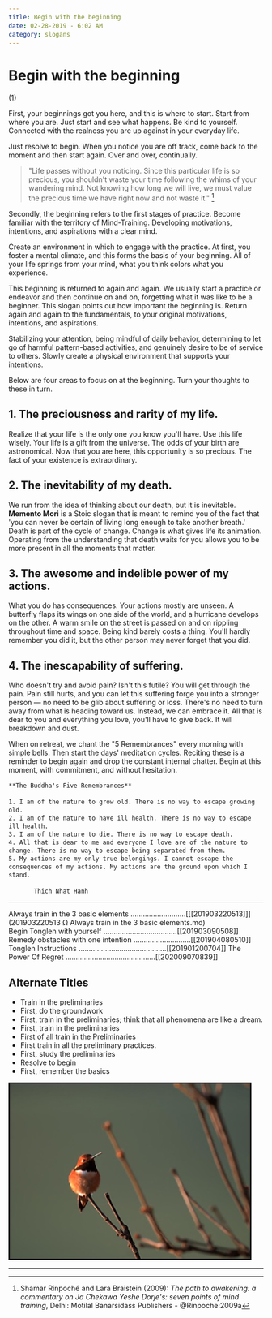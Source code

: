 ```yaml
---
title: Begin with the beginning
date: 02-28-2019 - 6:02 AM
category: slogans
---
```

# Begin with the beginning
(1)

First, your beginnings got you here, and this is where to start. Start from where you are. Just start and see what happens. Be kind to yourself. Connected with the realness you are up against in your everyday life.

Just resolve to begin. When you notice you are off track, come back to the moment and then start again. Over and over, continually.

> "Life passes without you noticing. Since this particular life is so precious, you shouldn't waste your time following the whims of your wandering mind. Not knowing how long we will live, we must value the precious time we have right now and not waste it." [^@Rinpoche:2009a]

Secondly, the beginning refers to the first stages of practice. Become familiar with the territory of Mind-Training. Developing motivations, intentions, and aspirations with a clear mind.

Create an environment in which to engage with the practice. At first, you foster a mental climate, and this forms the basis of your beginning. All of your life springs from your mind, what you think colors what you experience.

This beginning is returned to again and again. We usually start a practice or endeavor and then continue on and on, forgetting what it was like to be a beginner. This slogan points out how important the beginning is. Return again and again to the fundamentals, to your original motivations, intentions, and aspirations.  

Stabilizing your attention, being mindful of daily behavior, determining to let go of harmful pattern-based activities, and genuinely desire to be of service to others. Slowly create a physical environment that supports your intentions.

Below are four areas to focus on at the beginning. Turn your thoughts to these in turn.

## 1. The preciousness and rarity of my life.
Realize that your life is the only one you know you'll have. Use this life wisely. Your life is a gift from the universe. The odds of your birth are astronomical. Now that you are here, this opportunity is so precious. The fact of your existence is extraordinary.

## 2. The inevitability of my death.
We run from the idea of thinking about our death, but it is inevitable. **Memento Mori** is a Stoic slogan that is meant to remind you of the fact that 'you can never be certain of living long enough to take another breath.' Death is part of the cycle of change. Change is what gives life its animation. Operating from the understanding that death waits for you allows you to be more present in all the moments that matter.

## 3. The awesome and indelible power of my actions.
What you do has consequences. Your actions mostly are unseen. A butterfly flaps its wings on one side of the world, and a hurricane develops on the other. A warm smile on the street is passed on and on rippling throughout time and space. Being kind barely costs a thing. You'll hardly remember you did it, but the other person may never forget that you did.

## 4. The inescapability of suffering.
Who doesn't try and avoid pain? Isn't this futile? You will get through the pain. Pain still hurts, and you can let this suffering forge you into a stronger person — no need to be glib about suffering or loss. There's no need to turn away from what is heading toward us. Instead, we can embrace it. All that is dear to you and everything you love, you'll have to give back. It will breakdown and dust.

When on retreat, we chant the "5 Remembrances" every morning with simple bells. Then start the days' meditation cycles. Reciting these is a reminder to begin again and drop the constant internal chatter. Begin at this moment, with commitment, and without hesitation.

    **The Buddha's Five Remembrances**

    1. I am of the nature to grow old. There is no way to escape growing old.
    2. I am of the nature to have ill health. There is no way to escape ill health.
    3. I am of the nature to die. There is no way to escape death.
    4. All that is dear to me and everyone I love are of the nature to change. There is no way to escape being separated from them.
    5. My actions are my only true belongings. I cannot escape the consequences of my actions. My actions are the ground upon which I stand.

           Thich Nhat Hanh


[^@Rinpoche:2009a]: Shamar Rinpoché and Lara Braistein (2009): _The path to awakening: a commentary on Ja Chekawa Yeshe Dorje's: seven points of mind training_, Delhi: Motilal Banarsidass Publishers - @Rinpoche:2009a

----------------------------------------------------------------

Always train in the 3 basic elements ...........................[\[\[201903220513\]\]](201903220513  Ω Always train in the 3 basic elements.md)  
Begin Tonglen with yourself ....................................[[201903090508]]
Remedy obstacles with one intention ............................[[201904080510]]
Tonglen Instructions ...........................................[[201901200704]]
The Power Of Regret ............................................[[202009070839]]

## Alternate Titles
- Train in the preliminaries
- First, do the groundwork
- First, train in the preliminaries; think that all phenomena are like a dream.
- First, train in the preliminaries
- First of all train in the Preliminaries
- First train in all the preliminary practices.
- First, study the preliminaries
- Resolve to begin
- First, remember the basics

![](media/rufus_0779.jpg)

----------------------------------------------------------------


<div style="page-break-after: always;"></div>
